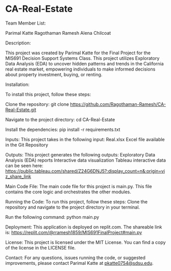 # CA-Real-Estate

Team Member List:

Parimal Katte
Ragothaman Ramesh
Alena Chilcoat

Description:

This project was created by Parimal Katte for the Final Project for the MIS691 Decision Support Systems Class. This project utilizes Exploratory Data Analysis (EDA) to uncover hidden patterns and trends in the California real estate market, empowering individuals to make informed decisions about property investment, buying, or renting.

Installation:

To install this project, follow these steps:

Clone the repository:
git clone https://github.com/Ragothaman-Ramesh/CA-Real-Estate.git

Navigate to the project directory:
cd CA-Real-Estate

Install the dependencies:
pip install -r requirements.txt

Inputs:
This project takes in the following input:
Real.xlsx Excel file available in the Git Repository

Outputs:
This project generates the following outputs:
Exploratory Data Analysis (EDA) reports
Interactive data visualization
Tableau interactive data can be seen here: https://public.tableau.com/shared/Z24G6DNJ5?:display_count=n&:origin=viz_share_link

Main Code File:
The main code file for this project is main.py. This file contains the core logic and orchestrates the other modules.

Running the Code:
To run this project, follow these steps:
Clone the repository and navigate to the project directory in your terminal.

Run the following command:
python main.py

Deployment:
This application is deployed on replit.com.
The shareable link is: https://replit.com/@rramesh1859/MIS691FinalProject#main.py

License:
This project is licensed under the MIT License. You can find a copy of the license in the LICENSE file.

Contact:
For any questions, issues running the code, or suggested improvements, please contact Parimal Katte at pkatte0754@sdsu.edu.
